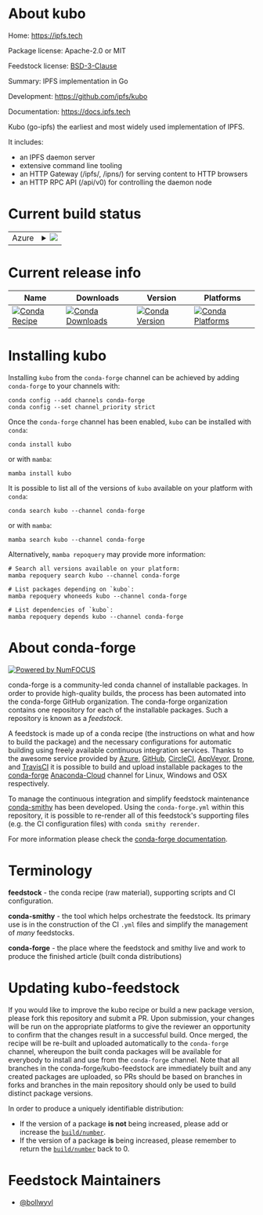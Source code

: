 About kubo
==========

Home: https://ipfs.tech

Package license: Apache-2.0 or MIT

Feedstock license: [BSD-3-Clause](https://github.com/conda-forge/kubo-feedstock/blob/main/LICENSE.txt)

Summary: IPFS implementation in Go

Development: https://github.com/ipfs/kubo

Documentation: https://docs.ipfs.tech

Kubo (go-ipfs) the earliest and most widely used implementation of IPFS.

It includes:
  - an IPFS daemon server
  - extensive command line tooling
  - an HTTP Gateway (/ipfs/, /ipns/) for serving content to HTTP browsers
  - an HTTP RPC API (/api/v0) for controlling the daemon node


Current build status
====================


<table>
    
  <tr>
    <td>Azure</td>
    <td>
      <details>
        <summary>
          <a href="https://dev.azure.com/conda-forge/feedstock-builds/_build/latest?definitionId=17435&branchName=main">
            <img src="https://dev.azure.com/conda-forge/feedstock-builds/_apis/build/status/kubo-feedstock?branchName=main">
          </a>
        </summary>
        <table>
          <thead><tr><th>Variant</th><th>Status</th></tr></thead>
          <tbody><tr>
              <td>linux_64</td>
              <td>
                <a href="https://dev.azure.com/conda-forge/feedstock-builds/_build/latest?definitionId=17435&branchName=main">
                  <img src="https://dev.azure.com/conda-forge/feedstock-builds/_apis/build/status/kubo-feedstock?branchName=main&jobName=linux&configuration=linux%20linux_64_" alt="variant">
                </a>
              </td>
            </tr><tr>
              <td>osx_64</td>
              <td>
                <a href="https://dev.azure.com/conda-forge/feedstock-builds/_build/latest?definitionId=17435&branchName=main">
                  <img src="https://dev.azure.com/conda-forge/feedstock-builds/_apis/build/status/kubo-feedstock?branchName=main&jobName=osx&configuration=osx%20osx_64_" alt="variant">
                </a>
              </td>
            </tr><tr>
              <td>win_64</td>
              <td>
                <a href="https://dev.azure.com/conda-forge/feedstock-builds/_build/latest?definitionId=17435&branchName=main">
                  <img src="https://dev.azure.com/conda-forge/feedstock-builds/_apis/build/status/kubo-feedstock?branchName=main&jobName=win&configuration=win%20win_64_" alt="variant">
                </a>
              </td>
            </tr>
          </tbody>
        </table>
      </details>
    </td>
  </tr>
</table>

Current release info
====================

| Name | Downloads | Version | Platforms |
| --- | --- | --- | --- |
| [![Conda Recipe](https://img.shields.io/badge/recipe-kubo-green.svg)](https://anaconda.org/conda-forge/kubo) | [![Conda Downloads](https://img.shields.io/conda/dn/conda-forge/kubo.svg)](https://anaconda.org/conda-forge/kubo) | [![Conda Version](https://img.shields.io/conda/vn/conda-forge/kubo.svg)](https://anaconda.org/conda-forge/kubo) | [![Conda Platforms](https://img.shields.io/conda/pn/conda-forge/kubo.svg)](https://anaconda.org/conda-forge/kubo) |

Installing kubo
===============

Installing `kubo` from the `conda-forge` channel can be achieved by adding `conda-forge` to your channels with:

```
conda config --add channels conda-forge
conda config --set channel_priority strict
```

Once the `conda-forge` channel has been enabled, `kubo` can be installed with `conda`:

```
conda install kubo
```

or with `mamba`:

```
mamba install kubo
```

It is possible to list all of the versions of `kubo` available on your platform with `conda`:

```
conda search kubo --channel conda-forge
```

or with `mamba`:

```
mamba search kubo --channel conda-forge
```

Alternatively, `mamba repoquery` may provide more information:

```
# Search all versions available on your platform:
mamba repoquery search kubo --channel conda-forge

# List packages depending on `kubo`:
mamba repoquery whoneeds kubo --channel conda-forge

# List dependencies of `kubo`:
mamba repoquery depends kubo --channel conda-forge
```


About conda-forge
=================

[![Powered by
NumFOCUS](https://img.shields.io/badge/powered%20by-NumFOCUS-orange.svg?style=flat&colorA=E1523D&colorB=007D8A)](https://numfocus.org)

conda-forge is a community-led conda channel of installable packages.
In order to provide high-quality builds, the process has been automated into the
conda-forge GitHub organization. The conda-forge organization contains one repository
for each of the installable packages. Such a repository is known as a *feedstock*.

A feedstock is made up of a conda recipe (the instructions on what and how to build
the package) and the necessary configurations for automatic building using freely
available continuous integration services. Thanks to the awesome service provided by
[Azure](https://azure.microsoft.com/en-us/services/devops/), [GitHub](https://github.com/),
[CircleCI](https://circleci.com/), [AppVeyor](https://www.appveyor.com/),
[Drone](https://cloud.drone.io/welcome), and [TravisCI](https://travis-ci.com/)
it is possible to build and upload installable packages to the
[conda-forge](https://anaconda.org/conda-forge) [Anaconda-Cloud](https://anaconda.org/)
channel for Linux, Windows and OSX respectively.

To manage the continuous integration and simplify feedstock maintenance
[conda-smithy](https://github.com/conda-forge/conda-smithy) has been developed.
Using the ``conda-forge.yml`` within this repository, it is possible to re-render all of
this feedstock's supporting files (e.g. the CI configuration files) with ``conda smithy rerender``.

For more information please check the [conda-forge documentation](https://conda-forge.org/docs/).

Terminology
===========

**feedstock** - the conda recipe (raw material), supporting scripts and CI configuration.

**conda-smithy** - the tool which helps orchestrate the feedstock.
                   Its primary use is in the construction of the CI ``.yml`` files
                   and simplify the management of *many* feedstocks.

**conda-forge** - the place where the feedstock and smithy live and work to
                  produce the finished article (built conda distributions)


Updating kubo-feedstock
=======================

If you would like to improve the kubo recipe or build a new
package version, please fork this repository and submit a PR. Upon submission,
your changes will be run on the appropriate platforms to give the reviewer an
opportunity to confirm that the changes result in a successful build. Once
merged, the recipe will be re-built and uploaded automatically to the
`conda-forge` channel, whereupon the built conda packages will be available for
everybody to install and use from the `conda-forge` channel.
Note that all branches in the conda-forge/kubo-feedstock are
immediately built and any created packages are uploaded, so PRs should be based
on branches in forks and branches in the main repository should only be used to
build distinct package versions.

In order to produce a uniquely identifiable distribution:
 * If the version of a package **is not** being increased, please add or increase
   the [``build/number``](https://docs.conda.io/projects/conda-build/en/latest/resources/define-metadata.html#build-number-and-string).
 * If the version of a package **is** being increased, please remember to return
   the [``build/number``](https://docs.conda.io/projects/conda-build/en/latest/resources/define-metadata.html#build-number-and-string)
   back to 0.

Feedstock Maintainers
=====================

* [@bollwyvl](https://github.com/bollwyvl/)

